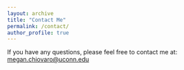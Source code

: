 ```yaml
---
layout: archive
title: "Contact Me"
permalink: /contact/
author_profile: true
---
```


If you have any questions, please feel free to contact me at: megan.chiovaro@uconn.edu
